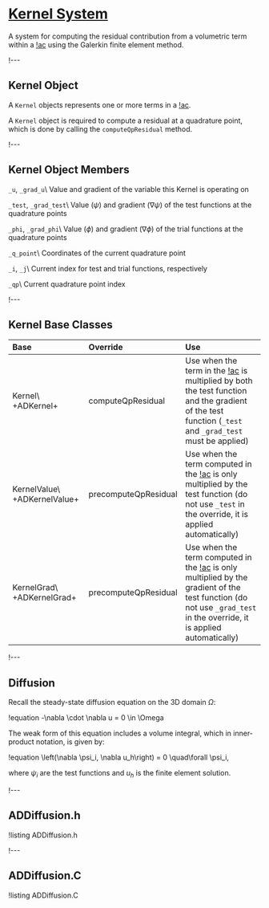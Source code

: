 # [Kernel System](syntax/Kernels/index.md)

A system for computing the residual contribution from a volumetric term within a [!ac](PDE) using
the Galerkin finite element method.

!---

## Kernel Object

A `Kernel` objects represents one or more terms in a [!ac](PDE).

A `Kernel` object is required to compute a residual at a quadrature point, which is done by
calling the `computeQpResidual` method.

!---

## Kernel Object Members

`_u`, `_grad_u`\\
Value and gradient of the variable this Kernel is operating on

`_test`, `_grad_test`\\
Value ($\psi$) and gradient ($\nabla \psi$) of the test functions at the quadrature points

`_phi`, `_grad_phi`\\
Value ($\phi$) and gradient ($\nabla \phi$) of the trial functions at the quadrature points

`_q_point`\\
Coordinates of the current quadrature point

`_i`, `_j`\\
Current index for test and trial functions, respectively

`_qp`\\
Current quadrature point index

!---

## Kernel Base Classes

| Base | Override | Use |
| :- | :- | :- |
| Kernel\\ +ADKernel+ | computeQpResidual | Use when the term in the [!ac](PDE) is multiplied by both the test function and the gradient of the test function (`_test` and `_grad_test` must be applied) |
| KernelValue\\ +ADKernelValue+ | precomputeQpResidual | Use when the term computed in the [!ac](PDE) is only multiplied by the test function (do not use `_test` in the override, it is applied automatically) |
| KernelGrad\\ +ADKernelGrad+ | precomputeQpResidual | Use when the term computed in the [!ac](PDE) is only multiplied by the gradient of the test function (do not use `_grad_test` in the override, it is applied automatically) |

!---

## Diffusion

Recall the steady-state diffusion equation on the 3D domain $\Omega$:

!equation
-\nabla \cdot \nabla u = 0 \in \Omega

The weak form of this equation includes a volume integral, which in inner-product notation,
is given by:

!equation
\left(\nabla \psi_i, \nabla u_h\right) = 0 \quad\forall  \psi_i,

where $\psi_i$ are the test functions and $u_h$ is the finite element solution.

!---

## ADDiffusion.h

!listing ADDiffusion.h

!---

## ADDiffusion.C

!listing ADDiffusion.C
